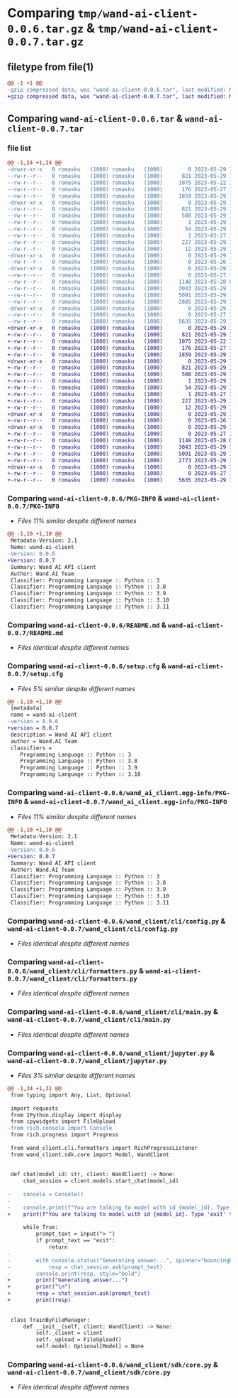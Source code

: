 # Comparing `tmp/wand-ai-client-0.0.6.tar.gz` & `tmp/wand-ai-client-0.0.7.tar.gz`

## filetype from file(1)

```diff
@@ -1 +1 @@
-gzip compressed data, was "wand-ai-client-0.0.6.tar", last modified: Mon May 29 13:45:22 2023, max compression
+gzip compressed data, was "wand-ai-client-0.0.7.tar", last modified: Mon May 29 14:04:04 2023, max compression
```

## Comparing `wand-ai-client-0.0.6.tar` & `wand-ai-client-0.0.7.tar`

### file list

```diff
@@ -1,24 +1,24 @@
-drwxr-xr-x   0 romasku   (1000) romasku   (1000)        0 2023-05-29 13:45:22.912567 wand-ai-client-0.0.6/
--rw-r--r--   0 romasku   (1000) romasku   (1000)      821 2023-05-29 13:45:22.912567 wand-ai-client-0.0.6/PKG-INFO
--rw-r--r--   0 romasku   (1000) romasku   (1000)     1075 2023-05-22 19:10:31.000000 wand-ai-client-0.0.6/README.md
--rw-r--r--   0 romasku   (1000) romasku   (1000)      176 2023-05-27 16:26:52.000000 wand-ai-client-0.0.6/pyproject.toml
--rw-r--r--   0 romasku   (1000) romasku   (1000)     1859 2023-05-29 13:45:22.912567 wand-ai-client-0.0.6/setup.cfg
-drwxr-xr-x   0 romasku   (1000) romasku   (1000)        0 2023-05-29 13:45:22.912567 wand-ai-client-0.0.6/wand_ai_client.egg-info/
--rw-r--r--   0 romasku   (1000) romasku   (1000)      821 2023-05-29 13:45:22.000000 wand-ai-client-0.0.6/wand_ai_client.egg-info/PKG-INFO
--rw-r--r--   0 romasku   (1000) romasku   (1000)      508 2023-05-29 13:45:22.000000 wand-ai-client-0.0.6/wand_ai_client.egg-info/SOURCES.txt
--rw-r--r--   0 romasku   (1000) romasku   (1000)        1 2023-05-29 13:45:22.000000 wand-ai-client-0.0.6/wand_ai_client.egg-info/dependency_links.txt
--rw-r--r--   0 romasku   (1000) romasku   (1000)       54 2023-05-29 13:45:22.000000 wand-ai-client-0.0.6/wand_ai_client.egg-info/entry_points.txt
--rw-r--r--   0 romasku   (1000) romasku   (1000)        1 2023-05-27 19:56:31.000000 wand-ai-client-0.0.6/wand_ai_client.egg-info/not-zip-safe
--rw-r--r--   0 romasku   (1000) romasku   (1000)      227 2023-05-29 13:45:22.000000 wand-ai-client-0.0.6/wand_ai_client.egg-info/requires.txt
--rw-r--r--   0 romasku   (1000) romasku   (1000)       12 2023-05-29 13:45:22.000000 wand-ai-client-0.0.6/wand_ai_client.egg-info/top_level.txt
-drwxr-xr-x   0 romasku   (1000) romasku   (1000)        0 2023-05-29 13:45:22.912567 wand-ai-client-0.0.6/wand_client/
--rw-r--r--   0 romasku   (1000) romasku   (1000)        0 2023-05-26 17:07:29.000000 wand-ai-client-0.0.6/wand_client/__init__.py
-drwxr-xr-x   0 romasku   (1000) romasku   (1000)        0 2023-05-29 13:45:22.912567 wand-ai-client-0.0.6/wand_client/cli/
--rw-r--r--   0 romasku   (1000) romasku   (1000)        0 2023-05-27 15:55:30.000000 wand-ai-client-0.0.6/wand_client/cli/__init__.py
--rw-r--r--   0 romasku   (1000) romasku   (1000)     1148 2023-05-28 09:03:50.000000 wand-ai-client-0.0.6/wand_client/cli/config.py
--rw-r--r--   0 romasku   (1000) romasku   (1000)     3043 2023-05-29 13:18:26.000000 wand-ai-client-0.0.6/wand_client/cli/formatters.py
--rw-r--r--   0 romasku   (1000) romasku   (1000)     5091 2023-05-29 13:07:09.000000 wand-ai-client-0.0.6/wand_client/cli/main.py
--rw-r--r--   0 romasku   (1000) romasku   (1000)     2885 2023-05-29 13:44:56.000000 wand-ai-client-0.0.6/wand_client/jupyter.py
-drwxr-xr-x   0 romasku   (1000) romasku   (1000)        0 2023-05-29 13:45:22.912567 wand-ai-client-0.0.6/wand_client/sdk/
--rw-r--r--   0 romasku   (1000) romasku   (1000)        0 2023-05-27 15:04:20.000000 wand-ai-client-0.0.6/wand_client/sdk/__init__.py
--rw-r--r--   0 romasku   (1000) romasku   (1000)     5635 2023-05-29 13:18:12.000000 wand-ai-client-0.0.6/wand_client/sdk/core.py
+drwxr-xr-x   0 romasku   (1000) romasku   (1000)        0 2023-05-29 14:04:04.260552 wand-ai-client-0.0.7/
+-rw-r--r--   0 romasku   (1000) romasku   (1000)      821 2023-05-29 14:04:04.260552 wand-ai-client-0.0.7/PKG-INFO
+-rw-r--r--   0 romasku   (1000) romasku   (1000)     1075 2023-05-22 19:10:31.000000 wand-ai-client-0.0.7/README.md
+-rw-r--r--   0 romasku   (1000) romasku   (1000)      176 2023-05-27 16:26:52.000000 wand-ai-client-0.0.7/pyproject.toml
+-rw-r--r--   0 romasku   (1000) romasku   (1000)     1859 2023-05-29 14:04:04.260552 wand-ai-client-0.0.7/setup.cfg
+drwxr-xr-x   0 romasku   (1000) romasku   (1000)        0 2023-05-29 14:04:04.257218 wand-ai-client-0.0.7/wand_ai_client.egg-info/
+-rw-r--r--   0 romasku   (1000) romasku   (1000)      821 2023-05-29 14:04:04.000000 wand-ai-client-0.0.7/wand_ai_client.egg-info/PKG-INFO
+-rw-r--r--   0 romasku   (1000) romasku   (1000)      508 2023-05-29 14:04:04.000000 wand-ai-client-0.0.7/wand_ai_client.egg-info/SOURCES.txt
+-rw-r--r--   0 romasku   (1000) romasku   (1000)        1 2023-05-29 14:04:04.000000 wand-ai-client-0.0.7/wand_ai_client.egg-info/dependency_links.txt
+-rw-r--r--   0 romasku   (1000) romasku   (1000)       54 2023-05-29 14:04:04.000000 wand-ai-client-0.0.7/wand_ai_client.egg-info/entry_points.txt
+-rw-r--r--   0 romasku   (1000) romasku   (1000)        1 2023-05-27 19:56:31.000000 wand-ai-client-0.0.7/wand_ai_client.egg-info/not-zip-safe
+-rw-r--r--   0 romasku   (1000) romasku   (1000)      227 2023-05-29 14:04:04.000000 wand-ai-client-0.0.7/wand_ai_client.egg-info/requires.txt
+-rw-r--r--   0 romasku   (1000) romasku   (1000)       12 2023-05-29 14:04:04.000000 wand-ai-client-0.0.7/wand_ai_client.egg-info/top_level.txt
+drwxr-xr-x   0 romasku   (1000) romasku   (1000)        0 2023-05-29 14:04:04.257218 wand-ai-client-0.0.7/wand_client/
+-rw-r--r--   0 romasku   (1000) romasku   (1000)        0 2023-05-26 17:07:29.000000 wand-ai-client-0.0.7/wand_client/__init__.py
+drwxr-xr-x   0 romasku   (1000) romasku   (1000)        0 2023-05-29 14:04:04.257218 wand-ai-client-0.0.7/wand_client/cli/
+-rw-r--r--   0 romasku   (1000) romasku   (1000)        0 2023-05-27 15:55:30.000000 wand-ai-client-0.0.7/wand_client/cli/__init__.py
+-rw-r--r--   0 romasku   (1000) romasku   (1000)     1148 2023-05-28 09:03:50.000000 wand-ai-client-0.0.7/wand_client/cli/config.py
+-rw-r--r--   0 romasku   (1000) romasku   (1000)     3043 2023-05-29 13:18:26.000000 wand-ai-client-0.0.7/wand_client/cli/formatters.py
+-rw-r--r--   0 romasku   (1000) romasku   (1000)     5091 2023-05-29 13:07:09.000000 wand-ai-client-0.0.7/wand_client/cli/main.py
+-rw-r--r--   0 romasku   (1000) romasku   (1000)     2773 2023-05-29 14:03:37.000000 wand-ai-client-0.0.7/wand_client/jupyter.py
+drwxr-xr-x   0 romasku   (1000) romasku   (1000)        0 2023-05-29 14:04:04.260552 wand-ai-client-0.0.7/wand_client/sdk/
+-rw-r--r--   0 romasku   (1000) romasku   (1000)        0 2023-05-27 15:04:20.000000 wand-ai-client-0.0.7/wand_client/sdk/__init__.py
+-rw-r--r--   0 romasku   (1000) romasku   (1000)     5635 2023-05-29 13:18:12.000000 wand-ai-client-0.0.7/wand_client/sdk/core.py
```

### Comparing `wand-ai-client-0.0.6/PKG-INFO` & `wand-ai-client-0.0.7/PKG-INFO`

 * *Files 11% similar despite different names*

```diff
@@ -1,10 +1,10 @@
 Metadata-Version: 2.1
 Name: wand-ai-client
-Version: 0.0.6
+Version: 0.0.7
 Summary: Wand AI API client
 Author: Wand.AI Team
 Classifier: Programming Language :: Python :: 3
 Classifier: Programming Language :: Python :: 3.8
 Classifier: Programming Language :: Python :: 3.9
 Classifier: Programming Language :: Python :: 3.10
 Classifier: Programming Language :: Python :: 3.11
```

### Comparing `wand-ai-client-0.0.6/README.md` & `wand-ai-client-0.0.7/README.md`

 * *Files identical despite different names*

### Comparing `wand-ai-client-0.0.6/setup.cfg` & `wand-ai-client-0.0.7/setup.cfg`

 * *Files 5% similar despite different names*

```diff
@@ -1,10 +1,10 @@
 [metadata]
 name = wand-ai-client
-version = 0.0.6
+version = 0.0.7
 description = Wand AI API client
 author = Wand.AI Team
 classifiers = 
 	Programming Language :: Python :: 3
 	Programming Language :: Python :: 3.8
 	Programming Language :: Python :: 3.9
 	Programming Language :: Python :: 3.10
```

### Comparing `wand-ai-client-0.0.6/wand_ai_client.egg-info/PKG-INFO` & `wand-ai-client-0.0.7/wand_ai_client.egg-info/PKG-INFO`

 * *Files 11% similar despite different names*

```diff
@@ -1,10 +1,10 @@
 Metadata-Version: 2.1
 Name: wand-ai-client
-Version: 0.0.6
+Version: 0.0.7
 Summary: Wand AI API client
 Author: Wand.AI Team
 Classifier: Programming Language :: Python :: 3
 Classifier: Programming Language :: Python :: 3.8
 Classifier: Programming Language :: Python :: 3.9
 Classifier: Programming Language :: Python :: 3.10
 Classifier: Programming Language :: Python :: 3.11
```

### Comparing `wand-ai-client-0.0.6/wand_client/cli/config.py` & `wand-ai-client-0.0.7/wand_client/cli/config.py`

 * *Files identical despite different names*

### Comparing `wand-ai-client-0.0.6/wand_client/cli/formatters.py` & `wand-ai-client-0.0.7/wand_client/cli/formatters.py`

 * *Files identical despite different names*

### Comparing `wand-ai-client-0.0.6/wand_client/cli/main.py` & `wand-ai-client-0.0.7/wand_client/cli/main.py`

 * *Files identical despite different names*

### Comparing `wand-ai-client-0.0.6/wand_client/jupyter.py` & `wand-ai-client-0.0.7/wand_client/jupyter.py`

 * *Files 3% similar despite different names*

```diff
@@ -1,34 +1,31 @@
 from typing import Any, List, Optional
 
 import requests
 from IPython.display import display
 from ipywidgets import FileUpload
-from rich.console import Console
 from rich.progress import Progress
 
 from wand_client.cli.formatters import RichProgressListener
 from wand_client.sdk.core import Model, WandClient
 
 
 def chat(model_id: str, client: WandClient) -> None:
     chat_session = client.models.start_chat(model_id)
 
-    console = Console()
-
-    console.print(f"You are talking to model with id {model_id}. Type 'exit' to close.")
+    print(f"You are talking to model with id {model_id}. Type 'exit' to close.")
 
     while True:
         prompt_text = input("> ")
         if prompt_text == "exit":
             return
-
-        with console.status("Generating answer...", spinner="bouncingBall"):
-            resp = chat_session.ask(prompt_text)
-        console.print(resp, style="bold")
+        print("Generating answer...")
+        print("\n")
+        resp = chat_session.ask(prompt_text)
+        print(resp)
 
 
 class TrainByFileManager:
     def __init__(self, client: WandClient) -> None:
         self._client = client
         self._upload = FileUpload()
         self.model: Optional[Model] = None
```

### Comparing `wand-ai-client-0.0.6/wand_client/sdk/core.py` & `wand-ai-client-0.0.7/wand_client/sdk/core.py`

 * *Files identical despite different names*


